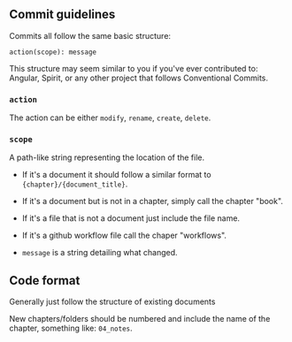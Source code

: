 ## Commit guidelines

Commits all follow the same basic structure:

```
action(scope): message
```

This structure may seem similar to you if you've ever contributed to: Angular, Spirit, or any other project that follows Conventional Commits.

### `action`

The action can be either `modify`, `rename`, `create`, `delete`.

### `scope`

A path-like string representing the location of the file.

* If it's a document it should follow a similar format to `{chapter}/{document_title}`.
* If it's a document but is not in a chapter, simply call the chapter "book".
* If it's a file that is not a document just include the file name. 
* If it's a github workflow file call the chaper "workflows".

* `message` is a string detailing what changed. 

## Code format

Generally just follow the structure of existing documents

New chapters/folders should be numbered and include the name of the chapter, something like: `04_notes`.
